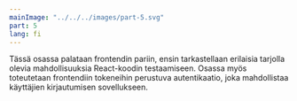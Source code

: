 ```yaml
---
mainImage: "../../../images/part-5.svg"
part: 5
lang: fi
---
```


<div class="intro">

Tässä osassa palataan frontendin pariin, ensin tarkastellaan erilaisia tarjolla olevia mahdollisuuksia React-koodin testaamiseen. Osassa myös toteutetaan frontendiin tokeneihin perustuva autentikaatio, joka mahdollistaa käyttäjien kirjautumisen sovellukseen.

</div>

